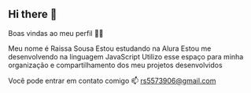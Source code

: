 ## Hi there 👋
Boas vindas ao meu perfil 💙💙

Meu nome é Raissa Sousa
Estou estudando na Alura
Estou me desenvolvendo na linguagem JavaScript
Utilizo esse espaço para minha organização e compartilhamento dos meu projetos desenvolvidos

Você pode entrar em contato comigo 📫
rs5573906@gmail.com
